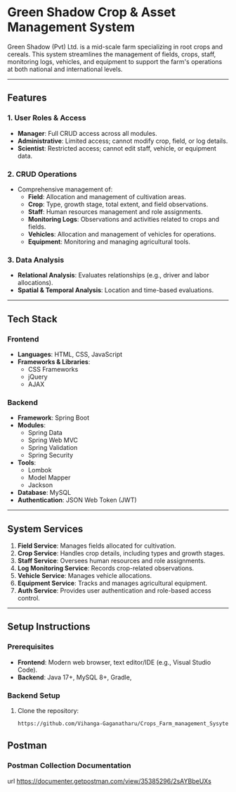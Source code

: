 # Green Shadow Crop & Asset Management System

Green Shadow (Pvt) Ltd. is a mid-scale farm specializing in root crops and cereals. This system streamlines the management of fields, crops, staff, monitoring logs, vehicles, and equipment to support the farm's operations at both national and international levels.

---

## Features
### 1. **User Roles & Access**
- **Manager**: Full CRUD access across all modules.
- **Administrative**: Limited access; cannot modify crop, field, or log details.
- **Scientist**: Restricted access; cannot edit staff, vehicle, or equipment data.

### 2. **CRUD Operations**
- Comprehensive management of:
    - **Field**: Allocation and management of cultivation areas.
    - **Crop**: Type, growth stage, total extent, and field observations.
    - **Staff**: Human resources management and role assignments.
    - **Monitoring Logs**: Observations and activities related to crops and fields.
    - **Vehicles**: Allocation and management of vehicles for operations.
    - **Equipment**: Monitoring and managing agricultural tools.

### 3. **Data Analysis**
- **Relational Analysis**: Evaluates relationships (e.g., driver and labor allocations).
- **Spatial & Temporal Analysis**: Location and time-based evaluations.

---

## Tech Stack
### Frontend
- **Languages**: HTML, CSS, JavaScript
- **Frameworks & Libraries**:
    - CSS Frameworks
    - jQuery
    - AJAX

### Backend
- **Framework**: Spring Boot
- **Modules**:
    - Spring Data
    - Spring Web MVC
    - Spring Validation
    - Spring Security
- **Tools**:
    - Lombok
    - Model Mapper
    - Jackson
- **Database**: MySQL
- **Authentication**: JSON Web Token (JWT)

---

## System Services
1. **Field Service**: Manages fields allocated for cultivation.
2. **Crop Service**: Handles crop details, including types and growth stages.
3. **Staff Service**: Oversees human resources and role assignments.
4. **Log Monitoring Service**: Records crop-related observations.
5. **Vehicle Service**: Manages vehicle allocations.
6. **Equipment Service**: Tracks and manages agricultural equipment.
7. **Auth Service**: Provides user authentication and role-based access control.

---

## Setup Instructions

### Prerequisites
- **Frontend**: Modern web browser, text editor/IDE (e.g., Visual Studio Code).
- **Backend**: Java 17+, MySQL 8+, Gradle,

### Backend Setup
1. Clone the repository:
   ```bash
   https://github.com/Vihanga-Gaganatharu/Crops_Farm_management_Sysytem_Backend.git


## Postman

### Postman Collection Documentation
  url
   https://documenter.getpostman.com/view/35385296/2sAYBbeUXs
